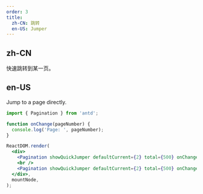 ```yaml
---
order: 3
title:
  zh-CN: 跳转
  en-US: Jumper
---
```


## zh-CN

快速跳转到某一页。

## en-US

Jump to a page directly.

```jsx
import { Pagination } from 'antd';

function onChange(pageNumber) {
  console.log('Page: ', pageNumber);
}

ReactDOM.render(
  <div>
    <Pagination showQuickJumper defaultCurrent={2} total={500} onChange={onChange} />
    <br />
    <Pagination showQuickJumper defaultCurrent={2} total={500} onChange={onChange} disabled />
  </div>,
  mountNode,
);
```
